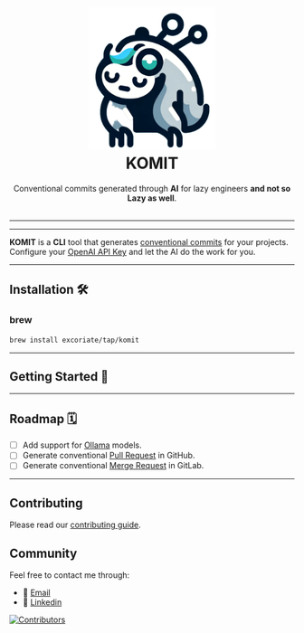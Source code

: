 <h1 align="center">
  <img alt="logo" src="docs/logo/logo-komit-1.png" width="224px"/><br/>
  KOMIT
</h1>
<p align="center">Conventional commits generated through <b>AI</b> for lazy engineers <b> and not so Lazy as well</b>.<br/><br/>

---

---
**KOMIT** is a **CLI** tool that generates [conventional commits](https://www.conventionalcommits.org/en/v1.0.0/) for your projects. Configure your [OpenAI API Key](https://www.howtogeek.com/885918/how-to-get-an-openai-api-key/) and let the AI do the work for you.

---

## Installation 🛠️

### brew

```bash
brew install excoriate/tap/komit
```

---

## Getting Started 🚀

---


## Roadmap 🗓️

- [ ] Add support for [Ollama](https://ollama.ai/) models.
- [ ] Generate conventional [Pull Request](https://www.conventionalcommits.org/en/v1.0.0/#summary) in GitHub.
- [ ] Generate conventional [Merge Request](https://www.conventionalcommits.org/en/v1.0.0/#summary) in GitLab.

---

## Contributing

Please read our [contributing guide](./CONTRIBUTING.md).

## Community

Feel free to contact me through:

- 📧 [Email](mailto:alex@makemyinfra.cloud)
- 🧳 [Linkedin](https://www.linkedin.com/in/alextorresruiz/)


<a href="https://github.com/Excoriate/komit/graphs/contributors">
  <img src="https://contrib.rocks/image?repo=Excoriate/komit"  alt="Contributors"/>
</a>

